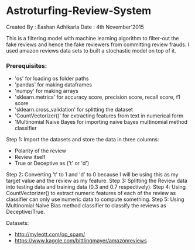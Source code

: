 # Astroturfing-Review-System

Created By : Eashan Adhikarla
Date       : 4th November'2015

This is a filtering model with machine learning algorithm to filter-out the fake reviews and hence the fake reviewers from committing review frauds. I used amazon reviews data sets to built a stochastic model on top of it.

### Prerequisites:

* 'os' for loading os folder paths
* 'pandas' for making dataframes
* 'numpy' for making arrays
* 'sklearn.metrics' for accuracy score, precision score, recall score, f1 score
* 'sklearn.cross_validation' for splitting the dataset
* 'CountVectorizer()' for extracting features from text in numerical form
* 'Multinomial Naive Bayes for importing naive bayes multinomial method classifier

Step 1: Import the datasets and store the data in three columns: 
* Polarity of the review
* Review itself
* True or Deceptive as ('t' or 'd')

Step 2: Converting 't' to 1 and 'd' to 0 because I will be using this as my target value and the review as my feature.
Step 3: Splitting the Review data into testing data and training data (0.3 and 0.7 respectively).
Step 4: Using CountVectorizer() to extract numeric features of each of the review as classifier can only use numeric data to compute something.
Step 5: Using Multinomial Naive Bias method classifier to classify the reviews as Deceptive/True.

Datasets: 
* http://myleott.com/op_spam/
* https://www.kaggle.com/bittlingmayer/amazonreviews
